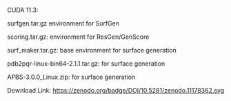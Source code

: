 CUDA 11.3: 

   surfgen.tar.gz environment for SurfGen 

   scoring.tar.gz: environment for ResGen/GenScore

   surf_maker.tar.gz: base environment for surface generation

   pdb2pqr-linux-bin64-2.1.1.tar.gz: for surface generation

   APBS-3.0.0_Linux.zip: for surface generation

Download Link: https://zenodo.org/badge/DOI/10.5281/zenodo.11178362.svg



